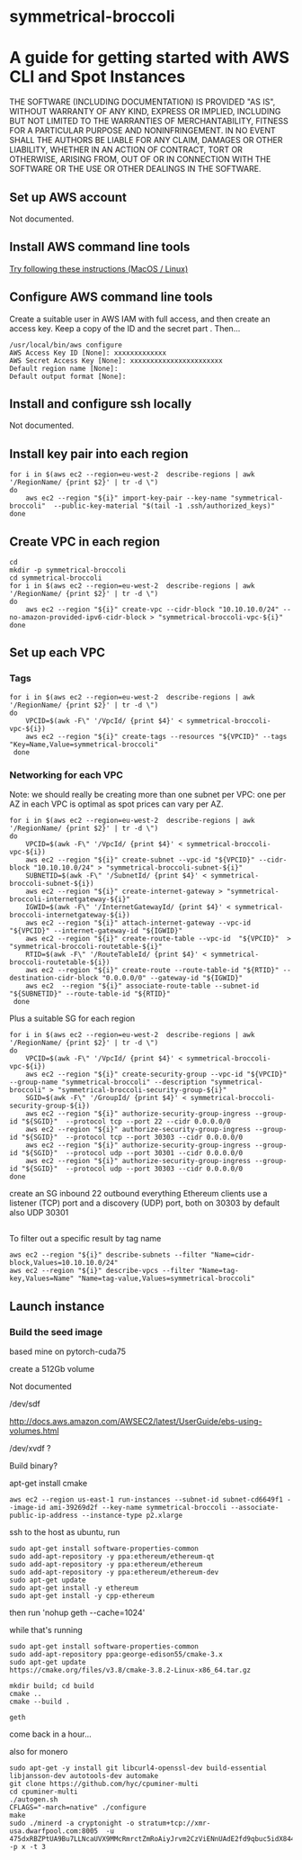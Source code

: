 # symmetrical-broccoli

# A guide for getting started with AWS CLI and Spot Instances

THE SOFTWARE (INCLUDING DOCUMENTATION) IS PROVIDED "AS IS", WITHOUT WARRANTY OF ANY KIND, EXPRESS OR IMPLIED, INCLUDING BUT NOT LIMITED TO THE WARRANTIES OF MERCHANTABILITY, FITNESS FOR A PARTICULAR PURPOSE AND NONINFRINGEMENT. IN NO EVENT SHALL THE AUTHORS BE LIABLE FOR ANY CLAIM, DAMAGES OR OTHER LIABILITY, WHETHER IN AN ACTION OF CONTRACT, TORT OR OTHERWISE, ARISING FROM, OUT OF OR IN CONNECTION WITH THE SOFTWARE OR THE USE OR OTHER DEALINGS IN THE SOFTWARE.

## Set up AWS account

Not documented.

## Install AWS command line tools

[Try following these instructions (MacOS / Linux)](http://docs.aws.amazon.com/cli/latest/userguide/awscli-install-bundle.html)

## Configure AWS command line tools

Create a suitable user in AWS IAM with full access, and then create an access key.  Keep a copy of the ID and the secret part . Then...


```
/usr/local/bin/aws configure
AWS Access Key ID [None]: xxxxxxxxxxxxx
AWS Secret Access Key [None]: xxxxxxxxxxxxxxxxxxxxxxx
Default region name [None]:
Default output format [None]:
```

## Install and configure ssh locally

Not documented.

## Install key pair into each region

```
for i in $(aws ec2 --region=eu-west-2  describe-regions | awk '/RegionName/ {print $2}' | tr -d \")
do
    aws ec2 --region "${i}" import-key-pair --key-name "symmetrical-broccoli"  --public-key-material "$(tail -1 .ssh/authorized_keys)"
done
```

## Create VPC in each region

```
cd
mkdir -p symmetrical-broccoli
cd symmetrical-broccoli
for i in $(aws ec2 --region=eu-west-2  describe-regions | awk '/RegionName/ {print $2}' | tr -d \")
do
    aws ec2 --region "${i}" create-vpc --cidr-block "10.10.10.0/24" --no-amazon-provided-ipv6-cidr-block > "symmetrical-broccoli-vpc-${i}"
done
```

## Set up each VPC

### Tags
```
for i in $(aws ec2 --region=eu-west-2  describe-regions | awk '/RegionName/ {print $2}' | tr -d \")
do
    VPCID=$(awk -F\" '/VpcId/ {print $4}' < symmetrical-broccoli-vpc-${i})
    aws ec2 --region "${i}" create-tags --resources "${VPCID}" --tags "Key=Name,Value=symmetrical-broccoli"
 done
 ```
 
### Networking for each VPC

Note: we should really be creating more than one subnet per VPC: one per AZ in each VPC is optimal as spot prices can vary per AZ.

```
for i in $(aws ec2 --region=eu-west-2  describe-regions | awk '/RegionName/ {print $2}' | tr -d \")
do
    VPCID=$(awk -F\" '/VpcId/ {print $4}' < symmetrical-broccoli-vpc-${i})
    aws ec2 --region "${i}" create-subnet --vpc-id "${VPCID}" --cidr-block "10.10.10.0/24" > "symmetrical-broccoli-subnet-${i}"
    SUBNETID=$(awk -F\" '/SubnetId/ {print $4}' < symmetrical-broccoli-subnet-${i})
    aws ec2 --region "${i}" create-internet-gateway > "symmetrical-broccoli-internetgateway-${i}"
    IGWID=$(awk -F\" '/InternetGatewayId/ {print $4}' < symmetrical-broccoli-internetgateway-${i})
    aws ec2 --region "${i}" attach-internet-gateway --vpc-id "${VPCID}" --internet-gateway-id "${IGWID}"
    aws ec2 --region "${i}" create-route-table --vpc-id  "${VPCID}"  > "symmetrical-broccoli-routetable-${i}"
    RTID=$(awk -F\" '/RouteTableId/ {print $4}' < symmetrical-broccoli-routetable-${i})
    aws ec2 --region "${i}" create-route --route-table-id "${RTID}" --destination-cidr-block "0.0.0.0/0" --gateway-id "${IGWID}"
    aws ec2  --region "${i}" associate-route-table --subnet-id "${SUBNETID}" --route-table-id "${RTID}"
 done
 ```
 
 Plus a suitable SG for each region
 
```
for i in $(aws ec2 --region=eu-west-2  describe-regions | awk '/RegionName/ {print $2}' | tr -d \")
do
    VPCID=$(awk -F\" '/VpcId/ {print $4}' < symmetrical-broccoli-vpc-${i})
    aws ec2 --region "${i}" create-security-group --vpc-id "${VPCID}" --group-name "symmetrical-broccoli" --description "symmetrical-broccoli" > "symmetrical-broccoli-security-group-${i}"
    SGID=$(awk -F\" '/GroupId/ {print $4}' < symmetrical-broccoli-security-group-${i})
    aws ec2 --region "${i}" authorize-security-group-ingress --group-id "${SGID}"  --protocol tcp --port 22 --cidr 0.0.0.0/0
    aws ec2 --region "${i}" authorize-security-group-ingress --group-id "${SGID}"  --protocol tcp --port 30303 --cidr 0.0.0.0/0
    aws ec2 --region "${i}" authorize-security-group-ingress --group-id "${SGID}"  --protocol udp --port 30301 --cidr 0.0.0.0/0
    aws ec2 --region "${i}" authorize-security-group-ingress --group-id "${SGID}"  --protocol udp --port 30303 --cidr 0.0.0.0/0
done
```
 
 create an SG inbound 22 outbound everything Ethereum clients use a listener (TCP) port and a discovery (UDP) port, both on 30303 by default also UDP 30301

##

To filter out a specific result by tag name
```
aws ec2 --region "${i}" describe-subnets --filter "Name=cidr-block,Values=10.10.10.0/24"
aws ec2 --region "${i}" describe-vpcs --filter "Name=tag-key,Values=Name" "Name=tag-value,Values=symmetrical-broccoli"
```

## Launch instance

### Build the seed image

based mine on pytorch-cuda75

create a 512Gb volume

Not documented

/dev/sdf

http://docs.aws.amazon.com/AWSEC2/latest/UserGuide/ebs-using-volumes.html

/dev/xvdf ?

Build binary?

apt-get install cmake





```
aws ec2 --region us-east-1 run-instances --subnet-id subnet-cd6649f1 --image-id ami-39269d2f --key-name symmetrical-broccoli --associate-public-ip-address --instance-type p2.xlarge
```
 
ssh to the host as ubuntu, run

```
sudo apt-get install software-properties-common
sudo add-apt-repository -y ppa:ethereum/ethereum-qt
sudo add-apt-repository -y ppa:ethereum/ethereum
sudo add-apt-repository -y ppa:ethereum/ethereum-dev
sudo apt-get update
sudo apt-get install -y ethereum
sudo apt-get install -y cpp-ethereum
```

then run 'nohup geth --cache=1024'


while that's running

```
sudo apt-get install software-properties-common
sudo add-apt-repository ppa:george-edison55/cmake-3.x
sudo apt-get update
https://cmake.org/files/v3.8/cmake-3.8.2-Linux-x86_64.tar.gz

mkdir build; cd build
cmake ..
cmake --build .
```





```
geth
```

come back in a hour...


also for monero

```
sudo apt-get -y install git libcurl4-openssl-dev build-essential libjansson-dev autotools-dev automake
git clone https://github.com/hyc/cpuminer-multi
cd cpuminer-multi
./autogen.sh
CFLAGS="-march=native" ./configure
make
sudo ./minerd -a cryptonight -o stratum+tcp://xmr-usa.dwarfpool.com:8005  -u 475dxRBZPtUA9Bu7LLNcaUVX9MMcRmrctZmRoAiyJrvm2CzViENnUAdE2fd9qbuc5idX844LTf34ZYJ48CkFrekK7nnY19i -p x -t 3
```




